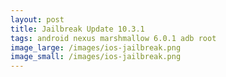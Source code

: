 ```yaml
---
layout: post
title: Jailbreak Update 10.3.1
tags: android nexus marshmallow 6.0.1 adb root
image_large: /images/ios-jailbreak.png
image_small: /images/ios-jailbreak.png
---
```




